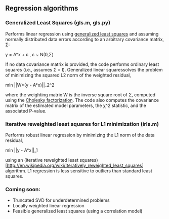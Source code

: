 ## Regression algorithms

### Generalized Least Squares (gls.m, gls.py)

Performs linear regression using [generalized least squares](http://en.wikipedia.org/wiki/Generalized_least_squares) and assuming normally distributed data errors according to an arbitrary covariance matrix, Σ:

  y = A*x + ε ,   ε ~ N(0,Σ)

If no data covariance matrix is provided, the code performs ordinary least squares (i.e., assumes Σ = Ι). Generalized linear squaressolves the problem of minimizing the squared L2 norm of the weighted residual,

  min ||W*(y - A*x)||_2^2

where the weighting matrix W is the inverse square root of Σ, computed using the [Cholesky factorization](http://en.wikipedia.org/wiki/Cholesky_decomposition). The code also computes the covariance matrix of the estimated model parameters, the χ^2 statistic, and the associated P-value.

### Iterative reweighted least squares for L1 minimization (irls.m)

Performs robust linear regression by minimizing the L1 norm of the data residual,

  min ||y - A*x||_1

using an (iterative reweighted least squares)[http://en.wikipedia.org/wiki/Iteratively_reweighted_least_squares] algorithm. L1 regression is less sensitive to outliers than standard least squares.

### Coming soon:

* Truncated SVD for underdetermined problems
* Locally weighted linear regression
* Feasible generalized least squares (using a correlation model)
